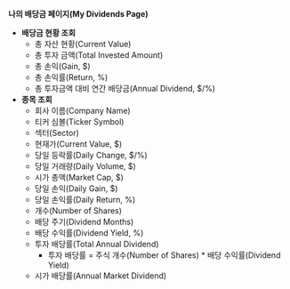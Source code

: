 **나의 배당금 페이지(My Dividends Page)**
- **배당금 현황 조회**
    - 총 자산 현황(Current Value)
    - 총 투자 금액(Total Invested Amount)
    - 총 손익(Gain, $)
    - 총 손익률(Return, %)
    - 총 투자금액 대비 연간 배당금(Annual Dividend, $/%)
- **종목 조회**
    - 회사 이름(Company Name)
    - 티커 심볼(Ticker Symbol)
    - 섹터(Sector)
    - 현재가(Current Value, $)
    - 당일 등락률(Daily Change, $/%)
    - 당일 거래량(Daily Volume, $)
    - 시가 총액(Market Cap, $)
    - 당일 손익(Daily Gain, $)
    - 당일 손익률(Daily Return, %)
    - 개수(Number of Shares)
    - 배당 주기(Dividend Months)
    - 배당 수익률(Dividend Yield, %)
    - 투자 배당률(Total Annual Dividend)
        - 투자 배당률 = 주식 개수(Number of Shares) * 배당 수익률(Dividend Yield)
    - 시가 배당률(Annual Market Dividend)
